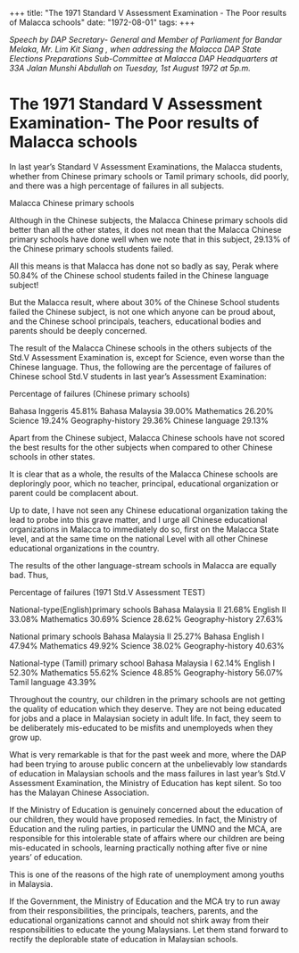 +++ 
title: "The 1971 Standard V Assessment Examination - The Poor results of Malacca schools"
date: "1972-08-01"
tags:
+++

_Speech by DAP Secretary- General and Member of  Parliament for Bandar Melaka, Mr. Lim Kit Siang , when addressing the Malacca DAP State Elections Preparations Sub-Committee at Malacca DAP Headquarters at 33A Jalan Munshi Abdullah on Tuesday, 1st August 1972 at 5p.m._

# The 1971 Standard V Assessment Examination- The Poor results of Malacca schools

In last year’s Standard V Assessment Examinations, the Malacca students, whether from Chinese primary schools or Tamil primary schools, did poorly, and there was a high percentage of failures in all subjects.</u>

Malacca Chinese primary schools 

Although in the Chinese subjects, the Malacca Chinese primary schools did better than all the other states, it does not mean that the Malacca Chinese primary schools have done well when we note that in this subject, 29.13% of the Chinese primary schools students failed.

All this means is that Malacca has done not so badly as say, Perak where 50.84% of the Chinese school students failed in the Chinese language subject!

But the Malacca result, where about 30% of the Chinese School students failed the Chinese subject, is not one which anyone can be proud about, and the Chinese school principals, teachers, educational bodies and parents should be deeply concerned.

The result of the Malacca Chinese schools in the others subjects of the Std.V Assessment Examination is, except for Science, even worse than the Chinese language. Thus, the following are the percentage of failures of Chinese school Std.V students in last year’s Assessment Examination:

Percentage of failures (Chinese primary schools)

Bahasa Inggeris	45.81%
Bahasa Malaysia	39.00%
Mathematics	26.20%
Science		19.24%
Geography-history	29.36%
Chinese language	29.13%

Apart from the Chinese subject, Malacca Chinese schools have not scored the best results for the other subjects when compared to other Chinese schools in other states.

It is clear that as a whole, the results of the Malacca Chinese schools are deploringly poor, which no teacher, principal, educational organization or parent could be complacent about.

Up to date, I have not seen any Chinese educational organization taking the lead to probe into this grave matter, and I urge all Chinese educational organizations in Malacca to immediately do so, first on the Malacca State level, and at the same time on the national
Level with all other Chinese educational organizations in the country.

The results of the other language-stream schools in Malacca are equally bad. Thus,

Percentage of failures (1971 Std.V Assessment TEST)

National-type(English)primary schools
Bahasa Malaysia II	21.68%
English II		33.08%
Mathematics	30.69%
Science		28.62%
Geography-history	27.63%

National primary schools
Bahasa Malaysia II	25.27%
Bahasa English I	47.94%
Mathematics	49.92%
Science		38.02%
Geography-history	40.63%

National-type (Tamil) primary school
Bahasa Malaysia I	62.14%
English I		52.30%
Mathematics	55.62%
Science		48.85%
Geography-history	56.07%
Tamil language	43.39%

Throughout the country, our children in the primary schools are not getting the quality of education which they deserve. They are not being educated for jobs and a place in Malaysian society in adult life. In fact, they seem to be deliberately mis-educated to be misfits and unemployeds when they grow up.

What is very remarkable is that for the past week and more, where the DAP had been trying to arouse public concern at the unbelievably low standards of education in Malaysian schools and the mass failures in last year’s Std.V Assessment Examination, the Ministry of Education has kept silent. So too has the Malayan Chinese Association.

If the Ministry of Education is genuinely concerned about the education of our children, they would have proposed remedies. In fact, the Ministry of Education and the ruling parties, in particular the UMNO and the MCA, are responsible for this intolerable state of  affairs where our children are being mis-educated in schools, learning practically nothing after five or nine years’ of education.

This is one of the reasons of the high rate of unemployment among youths in Malaysia.

If the Government, the Ministry of Education and the MCA try to run away from their responsibilities, the principals, teachers, parents, and the educational organizations cannot and should not shirk away from their responsibilities to educate the young Malaysians. Let them stand forward to rectify the deplorable state of education in Malaysian schools.
 
